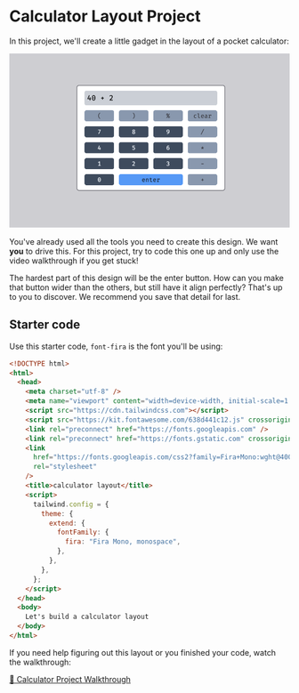 # Calculator Layout Project

In this project, we'll create a little gadget in the layout of a pocket calculator:

![complete](./images/complete.png)

You've already used all the tools you need to create this design. We want **you** to drive this. For
this project, try to code this one up and only use the video walkthrough if you get stuck!

The hardest part of this design will be the enter button. How can you make that button wider than
the others, but still have it align perfectly? That's up to you to discover. We recommend you save
that detail for last.

## Starter code

Use this starter code, `font-fira` is the font you'll be using:

```html
<!DOCTYPE html>
<html>
  <head>
    <meta charset="utf-8" />
    <meta name="viewport" content="width=device-width, initial-scale=1.0" />
    <script src="https://cdn.tailwindcss.com"></script>
    <script src="https://kit.fontawesome.com/638d441c12.js" crossorigin="anonymous"></script>
    <link rel="preconnect" href="https://fonts.googleapis.com" />
    <link rel="preconnect" href="https://fonts.gstatic.com" crossorigin />
    <link
      href="https://fonts.googleapis.com/css2?family=Fira+Mono:wght@400;500;700&display=swap"
      rel="stylesheet"
    />
    <title>calculator layout</title>
    <script>
      tailwind.config = {
        theme: {
          extend: {
            fontFamily: {
              fira: "Fira Mono, monospace",
            },
          },
        },
      };
    </script>
  </head>
  <body>
    Let's build a calculator layout
  </body>
</html>
```

If you need help figuring out this layout or you finished your code, watch the walkthrough:

[🎥 Calculator Project Walkthrough](https://vimeo.com/703513593)